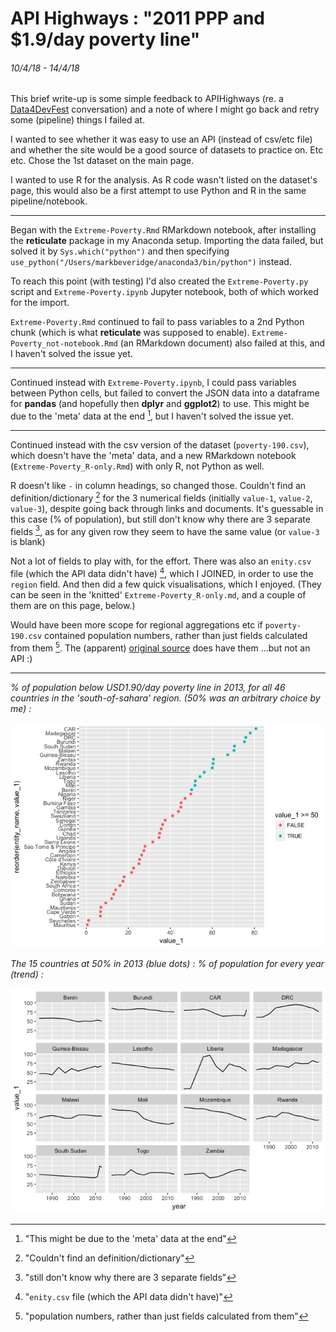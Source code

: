 # API Highways : "2011 PPP and $1.9/day poverty line"
###### 10/4/18 - 14/4/18

This brief write-up is some simple feedback to APIHighways (re. a [Data4DevFest](https://github.com/mbeveridge/Data4DevFest) conversation) and a note of where I might go back and retry some (pipeline) things I failed at.

I wanted to see whether it was easy to use an API (instead of csv/etc file) and whether the site would be a good source of datasets to practice on. Etc etc. Chose the 1st dataset on the main page.

I wanted to use R for the analysis. As R code wasn't listed on the dataset's page, this would also be a first attempt to use Python and R in the same pipeline/notebook. 

---

Began with the `Extreme-Poverty.Rmd` RMarkdown notebook, after installing the **reticulate** package in my Anaconda setup. Importing the data failed, but solved it by `Sys.which("python")` and then specifying `use_python("/Users/markbeveridge/anaconda3/bin/python")` instead.

To reach this point (with testing) I'd also created the `Extreme-Poverty.py` script and `Extreme-Poverty.ipynb` Jupyter notebook, both of which worked for the import.

`Extreme-Poverty.Rmd` continued to fail to pass variables to a 2nd Python chunk (which is what **reticulate** was supposed to enable). `Extreme-Poverty_not-notebook.Rmd` (an RMarkdown document) also failed at this, and I haven't solved the issue yet.

---

Continued instead with `Extreme-Poverty.ipynb`, I could pass variables between Python cells, but failed to convert the JSON data into a dataframe for **pandas** (and hopefully then **dplyr** and **ggplot2**) to use. This might be due to the 'meta' data at the end [^1], but I haven't solved the issue yet.

---

Continued instead with the csv version of the dataset (`poverty-190.csv`), which doesn't have the 'meta' data, and a new RMarkdown notebook (`Extreme-Poverty_R-only.Rmd`) with only R, not Python as well.

R doesn't like `-` in column headings, so changed those. Couldn't find an definition/dictionary [^2] for the 3 numerical fields (initially `value-1`, `value-2`, `value-3`), despite going back through links and documents. It's guessable in this case (% of population), but still don't know why there are 3 separate fields [^3], as for any given row they seem to have the same value (or `value-3` is blank)

Not a lot of fields to play with, for the effort. There was also an `enity.csv` file (which the API data didn't have) [^4], which I JOINED, in order to use the `region` field. And then did a few quick visualisations, which I enjoyed. (They can be seen in the 'knitted' `Extreme-Poverty_R-only.md`, and a couple of them are on this page, below.)

Would have been more scope for regional aggregations etc if `poverty-190.csv` contained population numbers, rather than just fields calculated from them [^5]. The (apparent) [original source](http://iresearch.worldbank.org/PovcalNet/povDuplicateWB.aspx) does have them ...but not an API :)

---

_% of population below USD1.90/day poverty line in 2013, for all 46 countries in the 'south-of-sahara' region. (50% was an arbitrary choice by me) :_

![south-of-sahara-1](./Extreme-Poverty_R-only_files/figure-markdown_github-ascii_identifiers/unnamed-chunk-6-1.png)

_The 15 countries at 50% in 2013 (blue dots) : % of population for every year (trend) :_

![south-of-sahara-2](./Extreme-Poverty_R-only_files/figure-markdown_github-ascii_identifiers/unnamed-chunk-8-1.png)


[^1]: "This might be due to the 'meta' data at the end"
[^2]: "Couldn't find an definition/dictionary"
[^3]: "still don't know why there are 3 separate fields"
[^4]: "`enity.csv` file (which the API data didn't have)"
[^5]: "population numbers, rather than just fields calculated from them"